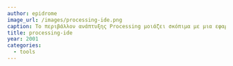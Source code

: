 ```yaml
---
author: epidrome
image_url: /images/processing-ide.png
caption: Το περιβάλλον ανάπτυξης Processing μοιάζει σκόπιμα με μια εφαρμογή εκτέλεσης αρχείων πολυμέσων.
title: processing-ide
year: 2001
categories:
  - tools
---
```

